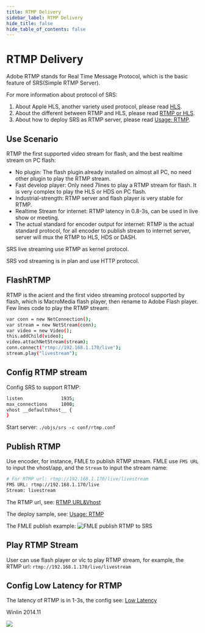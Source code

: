 ```yaml
---
title: RTMP Delivery
sidebar_label: RTMP Delivery 
hide_title: false
hide_table_of_contents: false
---
```


# RTMP Delivery

Adobe RTMP stands for Real Time Message Protocol, which is the basic feature of SRS(Simple RTMP Server).

For more information about protocol of SRS:

1. About Apple HLS, another variety used protocol, please read [HLS](./delivery-hls.md).
2. About the different between RTMP and HLS, please read [RTMP or HLS](./rtmp-pk-http.md).
3. About how to deploy SRS as RTMP server, please read [Usage: RTMP](./sample-rtmp.md).

## Use Scenario

RTMP the first supported video stream for flash, and the best realtime stream on PC flash:
* No plugin: The flash plugin already installed on almost all PC, no need other plugin to play the RTMP stream.
* Fast develop player: Only need 7lines to play a RTMP stream for flash. It is very complex to play the HLS or HDS on PC flash.
* Industrial-strength: RTMP server and flash player is very stable for RTMP.
* Realtime Stream for internet: RTMP latency in 0.8-3s, can be used in live show or meeting.
* The actual standard for encoder output for internet: RTMP is the actual standard protocol, for all encoder to publish stream to internet server, server will mux the RTMP to HLS, HDS or DASH.

SRS live streaming use RTMP as kernel protocol.

SRS vod streaming is in plan and use HTTP protocol.

## FlashRTMP

RTMP is the acient and the first video streaming protocol supported by flash, which is MacroMedia flash player, then rename to Adobe Flash player. Few lines code to play the RTMP stream:

```bash
var conn = new NetConnection();
var stream = new NetStream(conn);
var video = new Video();
this.addChild(video);
video.attachNetStream(stream);
conn.connect("rtmp://192.168.1.170/live");
stream.play("livestream");
```

## Config RTMP stream

Config SRS to support RTMP:

```bash
listen              1935;
max_connections     1000;
vhost __defaultVhost__ {
}
```

Start server: `./objs/srs -c conf/rtmp.conf`

## Publish RTMP

Use encoder, for instance, FMLE to publish RTMP stream. FMLE use `FMS URL` to input the vhost/app, and the `Stream` to input the stream name:

```bash
# For RTMP url: rtmp://192.168.1.170/live/livestream
FMS URL: rtmp://192.168.1.170/live
Stream: livestream
```

The RTMP url, see: [RTMP URL&Vhost](./rtmp-url-vhost.md)

The deploy sample, see: [Usage: RTMP](./sample-rtmp.md)

The FMLE publish example:
![FMLE publish RTMP to SRS](http://ossrs.net/srs.release/wiki/images/FMLE.png)

## Play RTMP Stream

User can use flash player or vlc to play RTMP stream, for example, the RTMP url: `rtmp://192.168.1.170/live/livestream`

## Config Low Latency for RTMP

The latency of RTMP is in 1-3s, the config see: [Low Latency](./low-latency.md)

Winlin 2014.11

![](https://ossrs.net/gif/v1/sls.gif?site=ossrs.io&path=/lts/doc/en/v5/delivery-rtmp)


